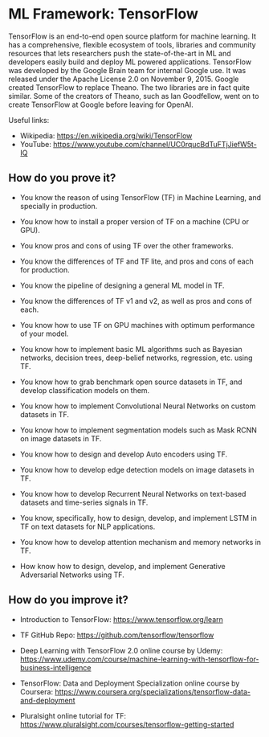 # ML Framework: TensorFlow

TensorFlow is an end-to-end open source platform for machine learning. It has a comprehensive, flexible ecosystem of tools, libraries and community resources that lets researchers push the state-of-the-art in ML and developers easily build and deploy ML powered applications. TensorFlow was developed by the Google Brain team for internal Google use. It was released under the Apache License 2.0 on November 9, 2015. Google created TensorFlow to replace Theano. The two libraries are in fact quite similar. Some of the creators of Theano, such as Ian Goodfellow, went on to create TensorFlow at Google before leaving for OpenAI.

Useful links:
- Wikipedia: https://en.wikipedia.org/wiki/TensorFlow
- YouTube: https://www.youtube.com/channel/UC0rqucBdTuFTjJiefW5t-IQ

## How do you prove it?

- You know the reason of using TensorFlow (TF) in Machine Learning, and specially in production.

- You know how to install a proper version of TF on a machine (CPU or GPU).

- You know pros and cons of using TF over the other frameworks.

- You know the differences of TF and TF lite, and pros and cons of each for production.

- You know the pipeline of designing a general ML model in TF.

- You know the differences of TF v1 and v2, as well as pros and cons of each.

- You know how to use TF on GPU machines with optimum performance of your model.

- You know how to implement basic ML algorithms such as Bayesian networks, decision trees, deep-belief networks, regression, etc. using TF.

- You know how to grab benchmark open source datasets in TF, and develop classification models on them.

- You know how to implement Convolutional Neural Networks on custom datasets in TF.

- You know how to implement segmentation models such as Mask RCNN on image datasets in TF.

- You know how to design and develop Auto encoders using TF.

- You know how to develop edge detection models on image datasets in TF.

- You know how to develop Recurrent Neural Networks on text-based datasets and time-series signals in TF.

- You know, specifically, how to design, develop, and implement LSTM in TF on text datasets for NLP applications.

- You know how to develop attention mechanism and memory networks in TF.

- How know how to design, develop, and implement Generative Adversarial Networks using TF.

## How do you improve it?

- Introduction to TensorFlow: https://www.tensorflow.org/learn

- TF GitHub Repo: https://github.com/tensorflow/tensorflow

- Deep Learning with TensorFlow 2.0 online course by Udemy: https://www.udemy.com/course/machine-learning-with-tensorflow-for-business-intelligence

- TensorFlow: Data and Deployment Specialization online course by Coursera: https://www.coursera.org/specializations/tensorflow-data-and-deployment

- Pluralsight online tutorial for TF: https://www.pluralsight.com/courses/tensorflow-getting-started
